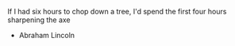 If I had six hours to chop down a tree, I'd spend the first four hours sharpening the axe
- Abraham Lincoln
